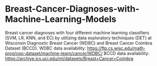 # Breast-Cancer-Diagnoses-with-Machine-Learning-Models
Breast cancer diagnoses with four different machine learning classifiers (SVM, LR, KNN, and EC) by utilizing data exploratory techniques (DET) at Wisconsin Diagnostic Breast Cancer (WDBC) and Breast Cancer Coimbra Dataset (BCCD). 
WDBC data availability: https://ftp.cs.wisc.edu/math-prog/cpo-dataset/machine-learn/cancer/WDBC/ 
BCCD data availability: https://archive.ics.uci.edu/ml/datasets/Breast+Cancer+Coimbra 
